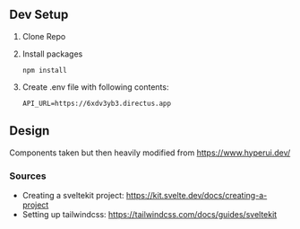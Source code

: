 ## Dev Setup
1. Clone Repo

2. Install packages

    ```
    npm install
    ```
3. Create .env file with following contents:
    ```
    API_URL=https://6xdv3yb3.directus.app
    ```

## Design
Components taken but then heavily modified from https://www.hyperui.dev/

### Sources
- Creating a sveltekit project: https://kit.svelte.dev/docs/creating-a-project
- Setting up tailwindcss: https://tailwindcss.com/docs/guides/sveltekit


